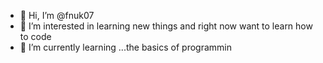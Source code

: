 - 👋 Hi, I’m @fnuk07
- 👀 I’m interested in learning new things and right now want to learn how to code
- 🌱 I’m currently learning ...the basics of programmin

<!---
fnuk07/fnuk07 is a ✨ special ✨ repository because its `README.md` (this file) appears on your GitHub profile.
You can click the Preview link to take a look at your changes.
--->
